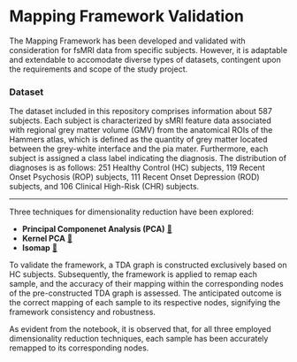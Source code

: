 # Mapping Framework Validation
The Mapping Framework has been developed and validated with consideration for fsMRI data from specific subjects. However, it is adaptable and extendable to accomodate diverse types of datasets, contingent upon the requirements and scope of the study project.

### Dataset
The dataset included in this repository comprises information about 587 subjects. Each subject is characterized by sMRI feature data associated with regional grey matter volume (GMV) from the anatomical ROIs of the Hammers atlas, which is defined as the quantity of grey matter located between the grey-white interface and the pia mater. Furthermore, each subject is assigned a class label indicating the diagnosis. The distribution of diagnoses is as follows: 251 Healthy Control (HC) subjects, 119 Recent Onset Psychosis (ROP) subjects, 111 Recent Onset Depression (ROD) subjects, and 106 Clinical High-Risk (CHR) subjects.

---
Three techniques for dimensionality reduction have been explored:
- **Principal Componenet Analysis (PCA)** [🔗](https://scikit-learn.org/stable/modules/generated/sklearn.decomposition.PCA.html)
- **Kernel PCA** [🔗](https://scikit-learn.org/stable/modules/generated/sklearn.decomposition.KernelPCA.html)
- **Isomap** [🔗](https://scikit-learn.org/stable/modules/generated/sklearn.manifold.Isomap.html)

To validate the framework, a TDA graph is constructed exclusively based on HC subjects. Subsequently, the framework is applied to remap each sample, and the accuracy of their mapping within the corresponding nodes of the pre-constructed TDA graph is assessed. The anticipated outcome is the correct mapping of each sample to its respective nodes, signifying the framework consistency and robustness.  

As evident from the notebook, it is observed that, for all three employed dimensionality reduction techniques, each sample has been accurately remapped to its corresponding nodes.





